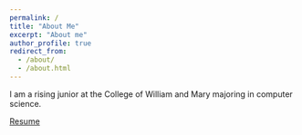 ```yaml
---
permalink: /
title: "About Me"
excerpt: "About me"
author_profile: true
redirect_from: 
  - /about/
  - /about.html
---
```


I am a rising junior at the College of William and Mary majoring in computer science.

[Resume](resume.pdf)
